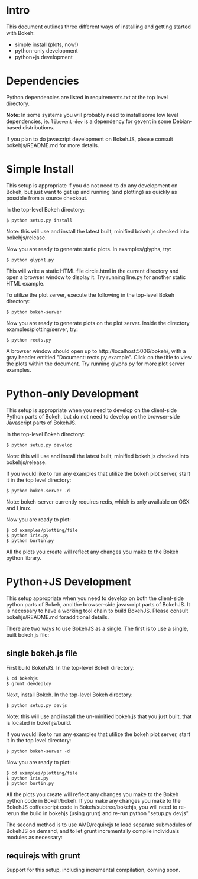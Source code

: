 
Intro
=====

This document outlines three different ways of installing and getting started
with Bokeh:

* simple install (plots, now!)
* python-only development
* python+js development

Dependencies
============

Python dependencies are listed in requirements.txt at the top level
directory.

**Note**: In some systems you will probably need to install some low level
dependencies, ie. `libevent-dev` is a dependency for gevent in some
Debian-based distributions.

If you plan to do javascript development on BokehJS, please consult
bokehjs/README.md for more details.

Simple Install
==============

This setup is appropriate if you do not need to do any development on Bokeh,
but just want to get up and running (and plotting) as quickly as possible
from a source checkout.

In the top-level Bokeh directory:

    $ python setup.py install

Note: this will use and install the latest built, minified bokeh.js checked
into bokehjs/release.

Now you are ready to generate static plots. In examples/glyphs, try:

    $ python glyph1.py

This will write a static HTML file circle.html in the current directory and
open a browser window to display it. Try running line.py for another static
HTML example.

To utilize the plot server, execute the following in the top-level Bokeh
directory:

    $ python bokeh-server

Now you are ready to generate plots on the plot server. Inside the
directory examples/plotting/server, try:

    $ python rects.py

A browser window should open up to http://localhost:5006/bokeh/, with a gray
header entitled "Document: rects.py example".  Click on the title to view the
plots within the document.  Try running glyphs.py for more plot server
examples.


Python-only Development
=======================

This setup is appropriate when you need to develop on the client-side Python
parts of Bokeh, but do not need to develop on the browser-side Javascript
parts of BokehJS.

In the top-level Bokeh directory:

    $ python setup.py develop

Note: this will use and install the latest built, minified bokeh.js checked
into bokehjs/release.

If you would like to run any examples that utilize the bokeh plot server, start
it in the top level directory:

    $ python bokeh-server -d

Note: bokeh-server currently requires redis, which is only available on OSX
and Linux.

Now you are ready to plot:

    $ cd examples/plotting/file
    $ python iris.py
    $ python burtin.py

All the plots you create will reflect any changes you make to the Bokeh python
library.


Python+JS Development
=====================

This setup appropriate when you need to develop on both the client-side python
parts of Bokeh, and the browser-side javascript parts of BokehJS. It is
necessary to have a working tool chain to build BokehJS. Please consult
bokehjs/README.md foradditional details.

There are two ways to use BokehJS as a single. The first is to use a single, built
bokeh.js file:

single bokeh.js file
--------------------

First build BokehJS. In the top-level Bokeh directory:

    $ cd bokehjs
    $ grunt devdeploy

Next, install Bokeh. In the top-level Bokeh directory:

    $ python setup.py devjs

Note: this will use and install the un-minified bokeh.js that you just built,
that is located in bokehjs/build.

If you would like to run any examples that utilize the bokeh plot server, start
it in the top level directory:

    $ python bokeh-server -d

Now you are ready to plot:

    $ cd examples/plotting/file
    $ python iris.py
    $ python burtin.py

All the plots you create will reflect any changes you make to the Bokeh python
code in Bokeh/bokeh. If you make any changes you make to the BokehJS
coffeescript code in Bokeh/subtree/bokehjs, you will need to re-rerun the build in
bokehjs (using grunt) and re-run python "setup.py devjs".

The second method is to use AMD/requirejs to load separate submodules of BokehJS on
demand, and to let grunt incrementally compile individuals modules as necessary:

requirejs with grunt
--------------------

Support for this setup, including incremental compilation, coming soon.

